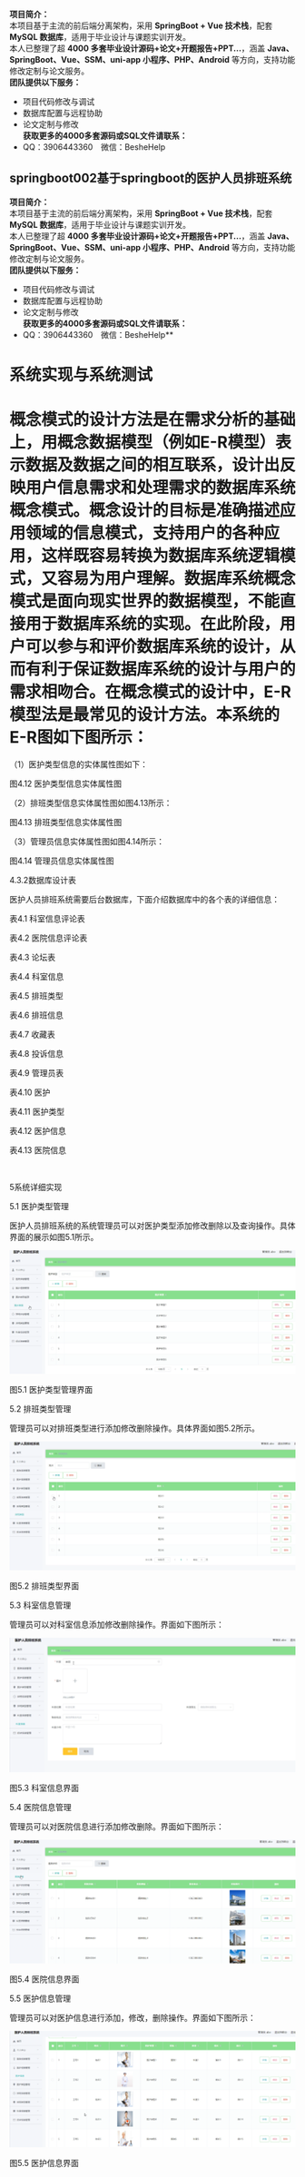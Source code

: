 **项目简介：**  
本项目基于主流的前后端分离架构，采用 **SpringBoot + Vue 技术栈**，配套 **MySQL 数据库**，适用于毕业设计与课题实训开发。  
本人已整理了超 **4000 多套毕业设计源码+论文+开题报告+PPT...**，涵盖 **Java、SpringBoot、Vue、SSM、uni-app 小程序、PHP、Android** 等方向，支持功能修改定制与论文服务。  
**团队提供以下服务：**  
- 项目代码修改与调试  
- 数据库配置与远程协助  
- 论文定制与修改  
**获取更多的4000多套源码或SQL文件请联系：**  
- QQ：3906443360 微信：BesheHelp


## springboot002基于springboot的医护人员排班系统

**项目简介：**  
本项目基于主流的前后端分离架构，采用 **SpringBoot + Vue 技术栈**，配套 **MySQL 数据库**，适用于毕业设计与课题实训开发。  
本人已整理了超 **4000 多套毕业设计源码+论文+开题报告+PPT...**，涵盖 **Java、SpringBoot、Vue、SSM、uni-app 小程序、PHP、Android** 等方向，支持功能修改定制与论文服务。  
**团队提供以下服务：**  
- 项目代码修改与调试  
- 数据库配置与远程协助  
- 论文定制与修改  
**获取更多的4000多套源码或SQL文件请联系：**  
- QQ：3906443360 微信：BesheHelp**


# 系统实现与系统测试

# 概念模式的设计方法是在需求分析的基础上，用概念数据模型（例如E-R模型）表示数据及数据之间的相互联系，设计出反映用户信息需求和处理需求的数据库系统概念模式。概念设计的目标是准确描述应用领域的信息模式，支持用户的各种应用，这样既容易转换为数据库系统逻辑模式，又容易为用户理解。数据库系统概念模式是面向现实世界的数据模型，不能直接用于数据库系统的实现。在此阶段，用户可以参与和评价数据库系统的设计，从而有利于保证数据库系统的设计与用户的需求相吻合。在概念模式的设计中，E-R模型法是最常见的设计方法。本系统的E-R图如下图所示：

（1）医护类型信息的实体属性图如下：

图4.12  医护类型信息实体属性图

（2）排班类型信息实体属性图如图4.13所示：

图4.13  排班类型信息实体属性图

（3）管理员信息实体属性图如图4.14所示：

图4.14 管理员信息实体属性图

4.3.2数据库设计表

医护人员排班系统需要后台数据库，下面介绍数据库中的各个表的详细信息：

表4.1 科室信息评论表

表4.2 医院信息评论表

表4.3 论坛表

表4.4 科室信息

表4.5 排班类型

表4.6 排班信息

表4.7 收藏表

表4.8 投诉信息

表4.9 管理员表

表4.10 医护

表4.11 医护类型

表4.12 医护信息

表4.13 医院信息

![图1](images/image_0.gif)

5系统详细实现

5.1 医护类型管理

医护人员排班系统的系统管理员可以对医护类型添加修改删除以及查询操作。具体界面的展示如图5.1所示。

![图2](images/image_1.png)

图5.1 医护类型管理界面

5.2 排班类型管理

管理员可以对排班类型进行添加修改删除操作。具体界面如图5.2所示。

![图3](images/image_2.png)

图5.2 排班类型界面

5.3 科室信息管理

管理员可以对科室信息添加修改删除操作。界面如下图所示：

![图4](images/image_3.png)

图5.3 科室信息界面

5.4 医院信息管理

管理员可以对医院信息进行添加修改删除。界面如下图所示：

![图5](images/image_4.png)

图5.4 医院信息界面

5.5 医护信息管理

管理员可以对医护信息进行添加，修改，删除操作。界面如下图所示：

![图6](images/image_5.png)

图5.5 医护信息界面

